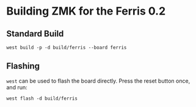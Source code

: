 # Building ZMK for the Ferris 0.2

## Standard Build

```
west build -p -d build/ferris --board ferris
```

## Flashing

`west` can be used to flash the board directly. Press the reset button once, and run:

```
west flash -d build/ferris
```
